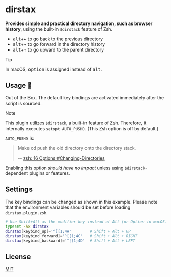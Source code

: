 # dirstax

**Provides simple and practical directory navigation, such as browser history**, using the built-in `$dirstack` feature of Zsh.

- <kbd>alt</kbd>+<kbd>←</kbd> to go back to the previous directory
- <kbd>alt</kbd>+<kbd>→</kbd> to go forward in the directory history
- <kbd>alt</kbd>+<kbd>↑</kbd> to go upward to the parent directory

> [!TIP]
> In macOS, <kbd>option</kbd> is assigned instead of <kbd>alt</kbd>.

## Usage 🚧

Out of the Box. The default key bindings are activated immediately after the script is sourced.

> [!NOTE]
>
> This plugin utilizes `$dirstack`, a built-in feature of Zsh.
> Therefore, it internally executes `setopt AUTO_PUSHD`. (This Zsh option is off by default.)
>
> `AUTO_PUSHD` is:
>
> > Make cd push the old directory onto the directory stack.
> >
> > -- [zsh: 16 Options #Changing-Directories](https://zsh.sourceforge.io/Doc/Release/Options.html#Changing-Directories)
>
> Enabling this option *should have no impact* unless using `$dirstack`-dependent plugins or features.

## Settings

The key bindings can be changed as shown in this example.
Please note that the environment variables should be set before loading `dirstax.plugin.zsh`.

```sh
# Use Shift+Alt as the modifier key instead of Alt (or Option in macOS)
typeset -Ax dirstax
dirstax[keybind_up]='^[[1;4A'        # Shift + Alt + UP
dirstax[keybind_forward]='^[[1;4C'   # Shift + Alt + RIGHT
dirstax[keybind_backward]='^[[1;4D'  # Shift + Alt + LEFT
```

## License

[MIT](./LICENSE)
